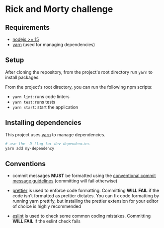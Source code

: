 # Rick and Morty challenge

## Requirements

- [nodejs >= 15](https://nodejs.org/en/)
- [yarn](https://yarnpkg.org) (used for managing dependencies)

## Setup

After cloning the repository, from the project's root directory run `yarn` to
install packages.

From the project's root directory, you can run the following npm scripts:

- `yarn lint`: runs code linters
- `yarn test`: runs tests
- `yarn start`: start the application

## Installing dependencies

This project uses [yarn](https://yarnpkg.org) to manage dependencies.

```sh
# use the -D flag for dev dependencies
yarn add my-dependency
```

## Conventions

- commit messages **MUST** be formatted using the
  [conventional commit message guidelines](https://git.io/vAO73) (committing
  will fail otherwise)

- [prettier](https://prettier.io) is used to enforce code formatting. Committing
  **WILL FAIL** if the code isn't formatted as prettier dictates. You can fix
  code formatting by running yarn prettify, but installing the prettier
  extension for your editor of choice is highly recommended

- [eslint](https://eslint.org/) is used to check some common coding mistakes.
  Committing **WILL FAIL** if the eslint check fails
